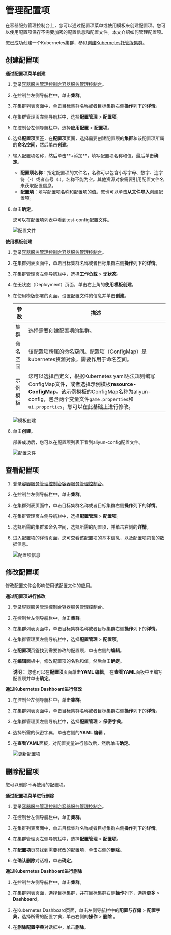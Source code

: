 # 管理配置项

在容器服务管理控制台上，您可以通过配置项菜单或使用模板来创建配置项。您可以使用配置项保存不需要加密的配置信息和配置文件。本文介绍如何管理配置项。

您已成功创建一个Kubernetes集群，参见[创建Kubernetes托管版集群](/cn.zh-CN/Kubernetes集群用户指南/集群/创建集群/创建Kubernetes托管版集群.md)。

## 创建配置项

**通过配置项菜单创建**

1.  登录[容器服务管理控制台](https://cs.console.aliyun.com)[容器服务管理控制台](https://partners-intl.console.aliyun.com/#/cs)。

2.  在控制台左侧导航栏中，单击**集群**。

3.  在集群列表页面中，单击目标集群名称或者目标集群右侧**操作**列下的**详情**。

4.  在集群管理页左侧导航栏中，选择**配置管理** \> **配置项**。

5.  在控制台左侧导航栏中，选择**应用配置** \> **配置项**。

6.  选择**配置项**页签，在**配置项**页面，选择需要创建配置项的**集群**和该配置项所属的**命名空间**，然后单击**创建**。

7.  输入配置项名称，然后单击**+添加**，填写配置项名称和值，最后单击**确定**。

    -   **配置项名称**：指定配置项的文件名，名称可以包含小写字母、数字、连字符（-）或者点号（.），名称不能为空。其他资源对象需要引用配置文件名来获取配置信息。
    -   **配置项**：填写配置项名称和配置项的值。您也可以单击**从文件导入**创建配置项。
8.  单击**确定**。

    您可以在配置项列表中看到test-config配置文件。

    ![配置文件](https://static-aliyun-doc.oss-accelerate.aliyuncs.com/assets/img/zh-CN/6206659951/p10745.png)


**使用模板创建**

1.  登录[容器服务管理控制台](https://cs.console.aliyun.com)[容器服务管理控制台](https://partners-intl.console.aliyun.com/#/cs)。

2.  在集群列表页面中，单击目标集群名称或者目标集群右侧**操作**列下的**详情**。

3.  在集群管理页左侧导航栏中，选择**工作负载** \> **无状态**。

4.  在无状态（Deployment）页面，单击右上角的**使用模板创建**。

5.  在使用模版部署的页面，设置配置文件的信息并单击**创建**。

    |参数|描述|
    |--|--|
    |集群|选择需要创建配置项的集群。|
    |命名空间|该配置项所属的命名空间。配置项（ConfigMap）是kubernetes资源对象，需要作用于命名空间。|
    |示例模板|您可以选择自定义，根据Kubernetes yaml语法规则编写ConfigMap文件，或者选择示例模板**resource-ConfigMap**。该示例模板的ConfigMap名称为aliyun-config，包含两个变量文件`game.properties`和`ui.properties`，您可以在此基础上进行修改。|

    ![模板创建](https://static-aliyun-doc.oss-accelerate.aliyuncs.com/assets/img/zh-CN/7206659951/p10747.png)

6.  单击**创建**。

    部署成功后，您可以在配置项列表下看到aliyun-config配置文件。

    ![配置文件](https://static-aliyun-doc.oss-accelerate.aliyuncs.com/assets/img/zh-CN/7206659951/p10748.png)


## 查看配置项

1.  登录[容器服务管理控制台](https://cs.console.aliyun.com)[容器服务管理控制台](https://partners-intl.console.aliyun.com/#/cs)。

2.  在控制台左侧导航栏中，单击**集群**。

3.  在集群列表页面中，单击目标集群名称或者目标集群右侧**操作**列下的**详情**。

4.  在集群管理页左侧导航栏中，选择**配置管理** \> **配置项**。

5.  选择所需的集群和命名空间，选择所需的配置项，并单击右侧的**详情**。

6.  进入配置项的详情页面，您可查看该配置项的基本信息，以及配置项包含的数据信息。

    ![配置项信息](https://static-aliyun-doc.oss-accelerate.aliyuncs.com/assets/img/zh-CN/5706659951/p40653.png)


## 修改配置项

修改配置文件会影响使用该配置文件的应用。

**通过配置项进行修改**

1.  登录[容器服务管理控制台](https://cs.console.aliyun.com)[容器服务管理控制台](https://partners-intl.console.aliyun.com/#/cs)。

2.  在控制台左侧导航栏中，单击**集群**。

3.  在集群列表页面中，单击目标集群名称或者目标集群右侧**操作**列下的**详情**。

4.  在集群管理页左侧导航栏中，选择**配置管理** \> **配置项**。

5.  在**配置项**页签找到需要修改的配置项，单击右侧的**编辑**。

6.  在**编辑**面板中，修改配置项的名称和值，然后单击**确定**。

    **说明：** 您也可以在**配置项**页面单击**YAML 编辑**， 在**查看YAML**面板中里编写配置项并单击**确定**。


**通过Kubernetes Dashboard进行修改**

1.  在控制台左侧导航栏中，单击**集群**。

2.  在集群列表页面中，单击目标集群名称或者目标集群右侧**操作**列下的**详情**。

3.  在集群管理页左侧导航栏中，选择**配置管理** \> **保密字典**。

4.  选择所需的保密字典，单击右侧的**YAML 编辑** 。

5.  在**查看YAML**面板，对配置变量进行修改后，然后单击**确定**。

    ![更新配置项](https://static-aliyun-doc.oss-accelerate.aliyuncs.com/assets/img/zh-CN/5983463161/p10759.png)


## 删除配置项

您可以删除不再使用的配置项。

**通过配置项菜单进行删除**

1.  登录[容器服务管理控制台](https://cs.console.aliyun.com)[容器服务管理控制台](https://partners-intl.console.aliyun.com/#/cs)。

2.  在控制台左侧导航栏中，单击**集群**。

3.  在集群列表页面中，单击目标集群名称或者目标集群右侧**操作**列下的**详情**。

4.  在集群管理页左侧导航栏中，选择**配置管理** \> **配置项**。

5.  在**配置项**页签找到需要修改的配置项，单击右侧的**删除**。

6.  在**确认删除**对话框，单击**确定**。


**通过Kubernetes Dashboard进行删除**

1.  在控制台左侧导航栏中，单击**集群**。

2.  在集群列表页面，选择目标集群，并在目标集群右侧**操作**列下，选择**更多** \> **Dashboard**。

3.  在Kubernetes Dashboard页面，单击左侧导航栏中的**配置与存储** \> **配置字典**，选择所需的配置字典，单击右侧的**操作** \> **删除** 。

4.  在**删除配置字典**对话框中，单击**删除**。


